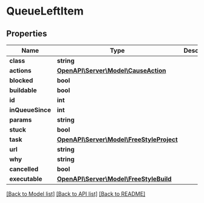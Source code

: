 # QueueLeftItem

## Properties
Name | Type | Description | Notes
------------ | ------------- | ------------- | -------------
**class** | **string** |  | [optional] 
**actions** | [**OpenAPI\Server\Model\CauseAction**](CauseAction.md) |  | [optional] 
**blocked** | **bool** |  | [optional] 
**buildable** | **bool** |  | [optional] 
**id** | **int** |  | [optional] 
**inQueueSince** | **int** |  | [optional] 
**params** | **string** |  | [optional] 
**stuck** | **bool** |  | [optional] 
**task** | [**OpenAPI\Server\Model\FreeStyleProject**](FreeStyleProject.md) |  | [optional] 
**url** | **string** |  | [optional] 
**why** | **string** |  | [optional] 
**cancelled** | **bool** |  | [optional] 
**executable** | [**OpenAPI\Server\Model\FreeStyleBuild**](FreeStyleBuild.md) |  | [optional] 

[[Back to Model list]](../README.md#documentation-for-models) [[Back to API list]](../README.md#documentation-for-api-endpoints) [[Back to README]](../README.md)



